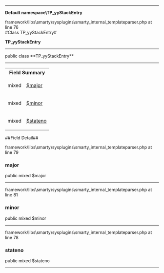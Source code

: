 
- - -

**Default namespace\TP_yyStackEntry**
<div class="location">framework\libs\smarty\sysplugins\smarty_internal_templateparser.php at line 76</div>
#Class TP_yyStackEntry#

**TP_yyStackEntry**


- - -

<p class="signature">public  class **TP_yyStackEntry**</p>


- - -

<table id="summary_field">
<tr><th colspan="2">Field Summary</th></tr>
<tr>
<td class="type"> mixed</td>
<td class="description"><p class="name"><a href="#major">$major</a></p></td>
</tr>
<tr>
<td class="type"> mixed</td>
<td class="description"><p class="name"><a href="#minor">$minor</a></p></td>
</tr>
<tr>
<td class="type"> mixed</td>
<td class="description"><p class="name"><a href="#stateno">$stateno</a></p></td>
</tr>
</table>

##Field Detail##
<div class="location">framework\libs\smarty\sysplugins\smarty_internal_templateparser.php at line 79</div>
<h3 id="major">major</h3>

public  mixed $major
<div class="details">
</div>

- - -

<div class="location">framework\libs\smarty\sysplugins\smarty_internal_templateparser.php at line 81</div>
<h3 id="minor">minor</h3>

public  mixed $minor
<div class="details">
</div>

- - -

<div class="location">framework\libs\smarty\sysplugins\smarty_internal_templateparser.php at line 78</div>
<h3 id="stateno">stateno</h3>

public  mixed $stateno
<div class="details">
</div>

- - -

